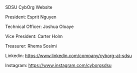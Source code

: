 SDSU CybOrg Website

President: Esprit Nguyen

Technical Officer: Joshua Oloaye

Vice President: Carter Holm

Treasurer: Rhema Sosimi

Linkedin: https://www.linkedin.com/company/cyborg-at-sdsu

Instagram: https://www.instagram.com/cyborgsdsu
